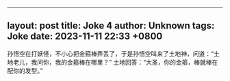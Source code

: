 ---
layout: post
title: Joke 4
author: Unknown
tags: Joke
date: 2023-11-11 22:33 +0800
--

孙悟空在打妖怪，不小心把金箍棒弄丢了，于是孙悟空叫来了土地神，问道：“土地老儿，我问你，我的金箍棒在哪里？”
土地回答：“大圣，你的金箍，棒就棒在配你的发型。”
